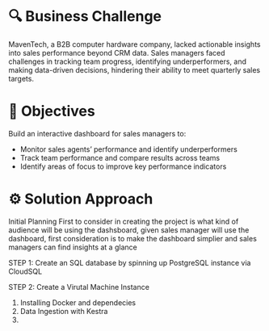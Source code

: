 # 🔍 Business Challenge
MavenTech, a B2B computer hardware company, lacked actionable insights into sales performance beyond CRM data. Sales managers faced challenges in tracking team progress, identifying underperformers, and making data-driven decisions, hindering their ability to meet quarterly sales targets.

# 🎯 Objectives
Build an interactive dashboard for sales managers to:
  - Monitor sales agents’ performance and identify underperformers
  - Track team performance and compare results across teams
  - Identify areas of focus to improve key performance indicators

# ⚙️ Solution Approach
Initial Planning
First to consider in creating the project is what kind of audience will be using the dashsboard, given sales manager will use the dashboard, first consideration is to make the dashboard simplier and sales managers can find insights at a glance


STEP 1: Create an SQL database by spinning up PostgreSQL instance via CloudSQL

STEP 2: Create a Virutal Machine Instance 
1. Installing Docker and dependecies
2. Data Ingestion with Kestra
3. 
